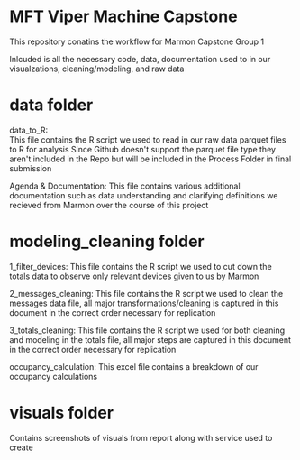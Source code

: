# MFT Viper Machine Capstone

This repository conatins the workflow for Marmon Capstone Group 1

Inlcuded is all the necessary code, data, documentation used to in our visualzations, cleaning/modeling, and raw data

# data folder
data_to_R:  
This file contains the R script we used to read in our raw data parquet files to R for analysis
Since Github doesn't support the parquet file type they aren't included in the Repo but will be included in the Process Folder in final submission

Agenda & Documentation:
This file contains various additional documentation such as data understanding and clarifying definitions we recieved from Marmon over the course of this project

# modeling_cleaning folder
1_filter_devices:
This file contains the R script we used to cut down the totals data to observe only relevant devices given to us by Marmon

2_messages_cleaning:
This file contains the R script we used to clean the messages data file, all major transformations/cleaning is captured in this document in the correct order necessary for replication

3_totals_cleaning:
This file contains the R script we used for both cleaning and modeling in the totals file, all major steps are captured in this document in the correct order necessary for replication

occupancy_calculation:
This excel file contains a breakdown of our occupancy calculations

# visuals folder
Contains screenshots of visuals from report along with service used to create
